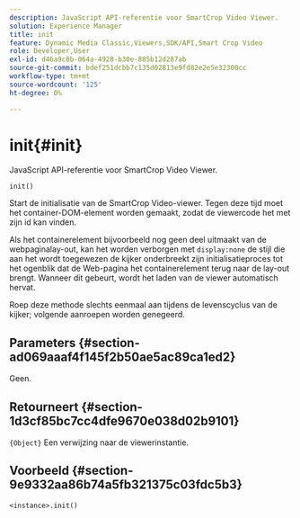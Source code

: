 ```yaml
---
description: JavaScript API-referentie voor SmartCrop Video Viewer.
solution: Experience Manager
title: init
feature: Dynamic Media Classic,Viewers,SDK/API,Smart Crop Video
role: Developer,User
exl-id: d46a9c8b-064a-4928-b30e-885b12d287ab
source-git-commit: bdef251dcbb7c135d02813e9fd82e2e5e32300cc
workflow-type: tm+mt
source-wordcount: '125'
ht-degree: 0%

---
```


# init{#init}

JavaScript API-referentie voor SmartCrop Video Viewer.

`init()`

Start de initialisatie van de SmartCrop Video-viewer. Tegen deze tijd moet het container-DOM-element worden gemaakt, zodat de viewercode het met zijn id kan vinden.

Als het containerelement bijvoorbeeld nog geen deel uitmaakt van de webpaginalay-out, kan het worden verborgen met `display:none` de stijl die aan het wordt toegewezen de kijker onderbreekt zijn initialisatieproces tot het ogenblik dat de Web-pagina het containerelement terug naar de lay-out brengt. Wanneer dit gebeurt, wordt het laden van de viewer automatisch hervat.

Roep deze methode slechts eenmaal aan tijdens de levenscyclus van de kijker; volgende aanroepen worden genegeerd.

## Parameters {#section-ad069aaaf4f145f2b50ae5ac89ca1ed2}

Geen.

## Retourneert {#section-1d3cf85bc7cc4dfe9670e038d02b9101}

`{Object}` Een verwijzing naar de viewerinstantie.

## Voorbeeld {#section-9e9332aa86b74a5fb321375c03fdc5b3}

```
<instance>.init()
```

